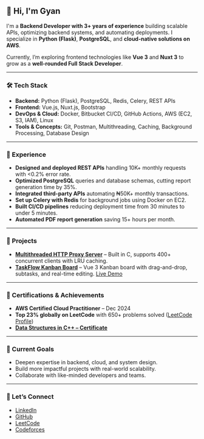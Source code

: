 ## 👋 Hi, I'm Gyan

I'm a **Backend Developer with 3+ years of experience** building scalable APIs, optimizing backend systems, and automating deployments. I specialize in **Python (Flask)**, **PostgreSQL**, and **cloud-native solutions on AWS**.

Currently, I’m exploring frontend technologies like **Vue 3** and **Nuxt 3** to grow as a **well-rounded Full Stack Developer**.

---

### 🛠️ Tech Stack

* **Backend:** Python (Flask), PostgreSQL, Redis, Celery, REST APIs
* **Frontend:** Vue.js, Nuxt.js, Bootstrap
* **DevOps & Cloud:** Docker, Bitbucket CI/CD, GitHub Actions, AWS (EC2, S3, IAM), Linux
* **Tools & Concepts:** Git, Postman, Multithreading, Caching, Background Processing, Database Design

---

### 💼 Experience

* **Designed and deployed REST APIs** handling 10K+ monthly requests with <0.2% error rate.
* **Optimized PostgreSQL** queries and database schemas, cutting report generation time by 35%.
* **Integrated third-party APIs** automating ₦50K+ monthly transactions.
* **Set up Celery with Redis** for background jobs using Docker on EC2.
* **Built CI/CD pipelines** reducing deployment time from 30 minutes to under 5 minutes.
* **Automated PDF report generation** saving 15+ hours per month.

---

### 🚀 Projects

* [**Multithreaded HTTP Proxy Server**](https://github.com/gyanprakashtiwari/multi-threaded-proxy-server) – Built in C, supports 400+ concurrent clients with LRU caching.
* [**TaskFlow Kanban Board**](https://github.com/gyanprakashtiwari/kanban-tasks-vue) – Vue 3 Kanban board with drag-and-drop, subtasks, and real-time editing. [Live Demo](https://kanban-tasks-vue.vercel.app)

---

### 📜 Certifications & Achievements

* **AWS Certified Cloud Practitioner** – Dec 2024
* **Top 23% globally on LeetCode** with 650+ problems solved ([LeetCode Profile](https://leetcode.com/u/gyan_p_t/))
* [**Data Structures in C++ – Certificate**](https://ninjasfiles.s3.amazonaws.com/certificate7259569c2e54ccbafdc901576883d857e75174.pdf)

---

### 🎯 Current Goals

* Deepen expertise in backend, cloud, and system design.
* Build more impactful projects with real-world scalability.
* Collaborate with like-minded developers and teams.

---

### 🤝 Let’s Connect

* [LinkedIn](https://www.linkedin.com/in/gyanprakashtiwari/)
* [GitHub](https://github.com/gyanprakashtiwari)
* [LeetCode](https://leetcode.com/u/gyan_p_t/)
* [Codeforces](https://codeforces.com/profile/gyan_p_t)
